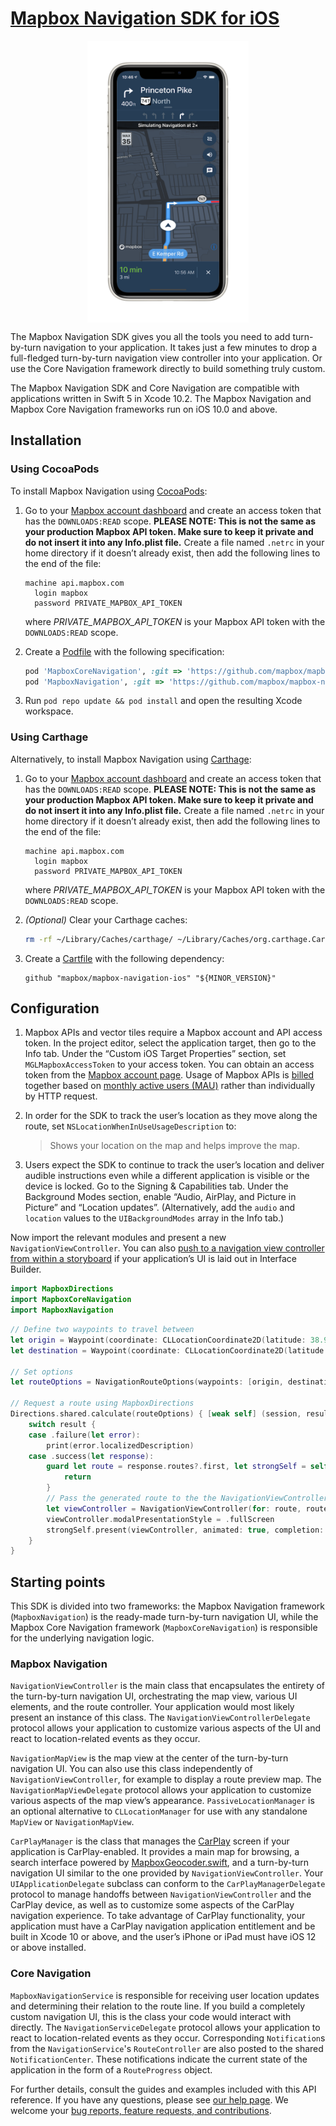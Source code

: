 # [Mapbox Navigation SDK for iOS](https://docs.mapbox.com/ios/navigation/)

<img alt="Mapbox Navigation SDK" src="./img/navigation.png" width="258" style="margin: auto;display: block;" />

The Mapbox Navigation SDK gives you all the tools you need to add turn-by-turn navigation to your application. It takes just a few minutes to drop a full-fledged turn-by-turn navigation view controller into your application. Or use the Core Navigation framework directly to build something truly custom.

The Mapbox Navigation SDK and Core Navigation are compatible with applications written in Swift 5 in Xcode 10.2. The Mapbox Navigation and Mapbox Core Navigation frameworks run on iOS 10.0 and above.

## Installation

### Using CocoaPods

To install Mapbox Navigation using [CocoaPods](https://cocoapods.org/):

1. Go to your [Mapbox account dashboard](https://account.mapbox.com/) and create an access token that has the `DOWNLOADS:READ` scope. **PLEASE NOTE: This is not the same as your production Mapbox API token. Make sure to keep it private and do not insert it into any Info.plist file.** Create a file named `.netrc` in your home directory if it doesn’t already exist, then add the following lines to the end of the file:
   ```
   machine api.mapbox.com 
     login mapbox
     password PRIVATE_MAPBOX_API_TOKEN
   ```
   where _PRIVATE_MAPBOX_API_TOKEN_ is your Mapbox API token with the `DOWNLOADS:READ` scope. 

1. Create a [Podfile](https://guides.cocoapods.org/syntax/podfile.html) with the following specification:
   ```ruby
   pod 'MapboxCoreNavigation', :git => 'https://github.com/mapbox/mapbox-navigation-ios.git', :tag => '${MINOR_VERSION}'
   pod 'MapboxNavigation', :git => 'https://github.com/mapbox/mapbox-navigation-ios.git', :tag => '${MINOR_VERSION}'
   ```

1. Run `pod repo update && pod install` and open the resulting Xcode workspace.

### Using Carthage

Alternatively, to install Mapbox Navigation using [Carthage](https://github.com/Carthage/Carthage/):

1. Go to your [Mapbox account dashboard](https://account.mapbox.com/) and create an access token that has the `DOWNLOADS:READ` scope. **PLEASE NOTE: This is not the same as your production Mapbox API token. Make sure to keep it private and do not insert it into any Info.plist file.** Create a file named `.netrc` in your home directory if it doesn’t already exist, then add the following lines to the end of the file:
   ```
   machine api.mapbox.com
     login mapbox
     password PRIVATE_MAPBOX_API_TOKEN
   ```
   where _PRIVATE_MAPBOX_API_TOKEN_ is your Mapbox API token with the `DOWNLOADS:READ` scope. 

1. _(Optional)_ Clear your Carthage caches:
   ```bash
   rm -rf ~/Library/Caches/carthage/ ~/Library/Caches/org.carthage.CarthageKit/binaries/{MapboxAccounts,MapboxCommon-ios,MapboxNavigationNative,mapbox-ios-sdk-dynamic}
   ```

1. Create a [Cartfile](https://github.com/Carthage/Carthage/blob/master/Documentation/Artifacts.md#github-repositories) with the following dependency:
   ```cartfile
   github "mapbox/mapbox-navigation-ios" "${MINOR_VERSION}"
   ```

## Configuration

1. Mapbox APIs and vector tiles require a Mapbox account and API access token. In the project editor, select the application target, then go to the Info tab. Under the “Custom iOS Target Properties” section, set `MGLMapboxAccessToken` to your access token. You can obtain an access token from the [Mapbox account page](https://account.mapbox.com/access-tokens/). Usage of Mapbox APIs is [billed](https://www.mapbox.com/pricing/) together based on [monthly active users (MAU)](https://docs.mapbox.com/help/glossary/monthly-active-users/) rather than individually by HTTP request.

1. In order for the SDK to track the user’s location as they move along the route, set `NSLocationWhenInUseUsageDescription` to:
   > Shows your location on the map and helps improve the map.

1. Users expect the SDK to continue to track the user’s location and deliver audible instructions even while a different application is visible or the device is locked. Go to the Signing & Capabilities tab. Under the Background Modes section, enable “Audio, AirPlay, and Picture in Picture” and “Location updates”. (Alternatively, add the `audio` and `location` values to the `UIBackgroundModes` array in the Info tab.)

Now import the relevant modules and present a new `NavigationViewController`. You can also [push to a navigation view controller from within a storyboard](https://docs.mapbox.com/ios/navigation/overview/storyboards/) if your application’s UI is laid out in Interface Builder.

```swift
import MapboxDirections
import MapboxCoreNavigation
import MapboxNavigation
```

```swift
// Define two waypoints to travel between
let origin = Waypoint(coordinate: CLLocationCoordinate2D(latitude: 38.9131752, longitude: -77.0324047), name: "Mapbox")
let destination = Waypoint(coordinate: CLLocationCoordinate2D(latitude: 38.8977, longitude: -77.0365), name: "White House")

// Set options
let routeOptions = NavigationRouteOptions(waypoints: [origin, destination])

// Request a route using MapboxDirections
Directions.shared.calculate(routeOptions) { [weak self] (session, result) in
    switch result {
    case .failure(let error):
        print(error.localizedDescription)
    case .success(let response):
        guard let route = response.routes?.first, let strongSelf = self else {
            return
        }
        // Pass the generated route to the the NavigationViewController
        let viewController = NavigationViewController(for: route, routeIndex: 0, routeOptions: routeOptions)
        viewController.modalPresentationStyle = .fullScreen
        strongSelf.present(viewController, animated: true, completion: nil)
    }
}
```

## Starting points

This SDK is divided into two frameworks: the Mapbox Navigation framework (`MapboxNavigation`) is the ready-made turn-by-turn navigation UI, while the Mapbox Core Navigation framework (`MapboxCoreNavigation`) is responsible for the underlying navigation logic.

### Mapbox Navigation

`NavigationViewController` is the main class that encapsulates the entirety of the turn-by-turn navigation UI, orchestrating the map view, various UI elements, and the route controller. Your application would most likely present an instance of this class. The `NavigationViewControllerDelegate` protocol allows your application to customize various aspects of the UI and react to location-related events as they occur.

`NavigationMapView` is the map view at the center of the turn-by-turn navigation UI. You can also use this class independently of `NavigationViewController`, for example to display a route preview map. The `NavigationMapViewDelegate` protocol allows your application to customize various aspects of the map view’s appearance. `PassiveLocationManager` is an optional alternative to `CLLocationManager` for use with any standalone `MapView` or `NavigationMapView`.

`CarPlayManager` is the class that manages the [CarPlay](https://developer.apple.com/carplay/) screen if your application is CarPlay-enabled. It provides a main map for browsing, a search interface powered by [MapboxGeocoder.swift](https://github.com/mapbox/MapboxGeocoder.swift/), and a turn-by-turn navigation UI similar to the one provided by `NavigationViewController`. Your `UIApplicationDelegate` subclass can conform to the `CarPlayManagerDelegate` protocol to manage handoffs between `NavigationViewController` and the CarPlay device, as well as to customize some aspects of the CarPlay navigation experience. To take advantage of CarPlay functionality, your application must have a CarPlay navigation application entitlement and be built in Xcode 10 or above, and the user’s iPhone or iPad must have iOS 12 or above installed.

### Core Navigation

`MapboxNavigationService` is responsible for receiving user location updates and determining their relation to the route line. If you build a completely custom navigation UI, this is the class your code would interact with directly. The `NavigationServiceDelegate` protocol allows your application to react to location-related events as they occur. Corresponding `Notification`s from the `NavigationService`'s `RouteController` are also posted to the shared `NotificationCenter`. These notifications indicate the current state of the application in the form of a `RouteProgress` object.

For further details, consult the guides and examples included with this API reference. If you have any questions, please see [our help page](https://docs.mapbox.com/help/). We welcome your [bug reports, feature requests, and contributions](https://github.com/mapbox/mapbox-navigation-ios/blob/main/CONTRIBUTING.md).

